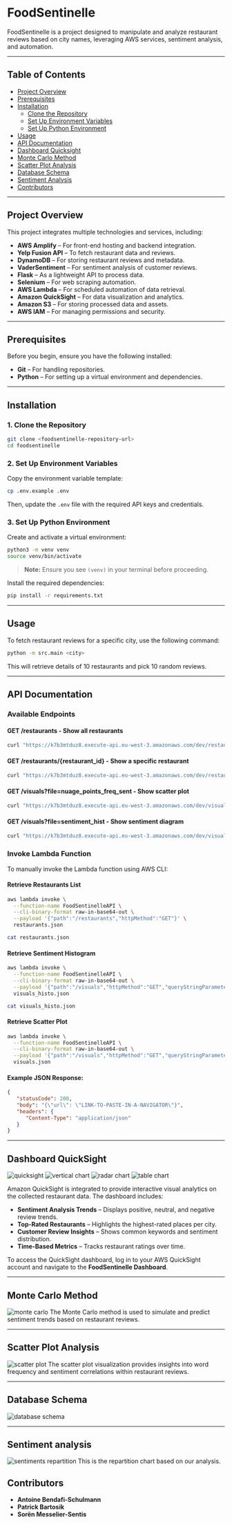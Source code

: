 # FoodSentinelle

FoodSentinelle is a project designed to manipulate and analyze restaurant reviews based on city names, leveraging AWS services, sentiment analysis, and automation.

---

## **Table of Contents**

- [Project Overview](#project-overview)
- [Prerequisites](#prerequisites)
- [Installation](#installation)
  - [Clone the Repository](#1-clone-the-repository)
  - [Set Up Environment Variables](#2-set-up-environment-variables)
  - [Set Up Python Environment](#3-set-up-python-environment)
- [Usage](#usage)
- [API Documentation](#api-documentation)
- [Dashboard Quicksight](#dashboard-quicksight)
- [Monte Carlo Method](#monte-carlo-method)
- [Scatter Plot Analysis](#scatter-plot-analysis)
- [Database Schema](#database-schema)
- [Sentiment Analysis](#sentiment-analysis)
- [Contributors](#contributors)

---

## **Project Overview**

This project integrates multiple technologies and services, including:

- **AWS Amplify** – For front-end hosting and backend integration.
- **Yelp Fusion API** – To fetch restaurant data and reviews.
- **DynamoDB** – For storing restaurant reviews and metadata.
- **VaderSentiment** – For sentiment analysis of customer reviews.
- **Flask** – As a lightweight API to process data.
- **Selenium** – For web scraping automation.
- **AWS Lambda** – For scheduled automation of data retrieval.
- **Amazon QuickSight** – For data visualization and analytics.
- **Amazon S3** – For storing processed data and assets.
- **AWS IAM** – For managing permissions and security.

---

## **Prerequisites**

Before you begin, ensure you have the following installed:

- **Git** – For handling repositories.
- **Python** – For setting up a virtual environment and dependencies.

---

## **Installation**

### 1. **Clone the Repository**

```bash
git clone <foodsentinelle-repository-url>
cd foodsentinelle
```

### 2. **Set Up Environment Variables**

Copy the environment variable template:

```bash
cp .env.example .env
```

Then, update the `.env` file with the required API keys and credentials.

### 3. **Set Up Python Environment**

Create and activate a virtual environment:

```bash
python3 -m venv venv
source venv/bin/activate
```

> **Note:** Ensure you see `(venv)` in your terminal before proceeding.

Install the required dependencies:

```bash
pip install -r requirements.txt
```

---

## **Usage**

To fetch restaurant reviews for a specific city, use the following command:

```bash
python -m src.main <city>
```

This will retrieve details of 10 restaurants and pick 10 random reviews.

---

## **API Documentation**

### **Available Endpoints**

#### **GET /restaurants** - Show all restaurants
```bash
curl "https://k7b3mtduz8.execute-api.eu-west-3.amazonaws.com/dev/restaurants"
```

#### **GET /restaurants/{restaurant_id}** - Show a specific restaurant
```bash
curl "https://k7b3mtduz8.execute-api.eu-west-3.amazonaws.com/dev/restaurants/T6krutcCsZ317NS_EGbUZQ"
```

#### **GET /visuals?file=nuage_points_freq_sent** - Show scatter plot
```bash
curl "https://k7b3mtduz8.execute-api.eu-west-3.amazonaws.com/dev/visuals?file=nuage_points_freq_sent_7338a016-3ef1-4c54-a582-afd1df9ef522.svg"
```

#### **GET /visuals?file=sentiment_hist** - Show sentiment diagram
```bash
curl "https://k7b3mtduz8.execute-api.eu-west-3.amazonaws.com/dev/visuals?file=sentiment_hist_3f44c0ff-669e-4c24-9b55-062d7951a5aa.svg"
```

### **Invoke Lambda Function**
To manually invoke the Lambda function using AWS CLI:

#### **Retrieve Restaurants List**
```bash
aws lambda invoke \
  --function-name FoodSentinelleAPI \
  --cli-binary-format raw-in-base64-out \
  --payload '{"path":"/restaurants","httpMethod":"GET"}' \
  restaurants.json

cat restaurants.json
```

#### **Retrieve Sentiment Histogram**
```bash
aws lambda invoke \
  --function-name FoodSentinelleAPI \
  --cli-binary-format raw-in-base64-out \
  --payload '{"path":"/visuals","httpMethod":"GET","queryStringParameters":{"file":"sentiment_hist"}}' \
  visuals_histo.json

cat visuals_histo.json
```

#### **Retrieve Scatter Plot**
```bash
aws lambda invoke \
  --function-name FoodSentinelleAPI \
  --cli-binary-format raw-in-base64-out \
  --payload '{"path":"/visuals","httpMethod":"GET","queryStringParameters":{"file":"nuage_points_freq_sent"}}' \
  visuals.json
```

#### **Example JSON Response:**
```json
{
   "statusCode": 200, 
   "body": "{\"url\": \"LINK-TO-PASTE-IN-A-NAVIGATOR\"}", 
   "headers": {
      "Content-Type": "application/json"
   }
}
```

---

## **Dashboard QuickSight**

![quicksight](./docs/dashboard_quicksight.png)
![vertical chart](./docs/vertical_bar_chart.png)
![radar chart](./docs/radar_chart_quicksight.png)
![table chart](./docs/table_chart.png)

Amazon QuickSight is integrated to provide interactive visual analytics on the collected restaurant data. The dashboard includes:

- **Sentiment Analysis Trends** – Displays positive, neutral, and negative review trends.
- **Top-Rated Restaurants** – Highlights the highest-rated places per city.
- **Customer Review Insights** – Shows common keywords and sentiment distribution.
- **Time-Based Metrics** – Tracks restaurant ratings over time.

To access the QuickSight dashboard, log in to your AWS QuickSight account and navigate to the **FoodSentinelle Dashboard**.

---

## **Monte Carlo Method**

![monte carlo](./docs/monte_carlo_method.png)
The Monte Carlo method is used to simulate and predict sentiment trends based on restaurant reviews.

---

## **Scatter Plot Analysis**

![scatter plot](./docs/words_frequency.png)
The scatter plot visualization provides insights into word frequency and sentiment correlations within restaurant reviews.

---

## **Database Schema**

![database schema](./docs/database.png)

---

## **Sentiment analysis**

![sentiments repartition](./docs/sentiments.png)
This is the repartition chart based on our analysis.

## **Contributors**

- **Antoine Bendafi-Schulmann**
- **Patrick Bartosik**
- **Sorën Messelier-Sentis**

